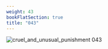 ```yaml
---
weight: 43
bookFlatSection: true
title: "043"
---
```


![cruel_and_unusual_punishment 043 ](../../jpg/cup_043.jpg)


